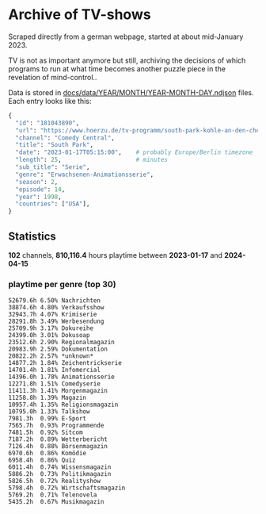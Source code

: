 # Archive of TV-shows

Scraped directly from a german webpage, started at about mid-January 2023.

TV is not as important anymore but still, archiving the decisions of which programs to run at what time
becomes another puzzle piece in the revelation of mind-control.. 

Data is stored in [docs/data/YEAR/MONTH/YEAR-MONTH-DAY.ndjson](docs/data/) files. 
Each entry looks like this:

```python
{
  "id": "181043890", 
  "url": "https://www.hoerzu.de/tv-programm/south-park-kohle-an-den-chefkoch/bid_181043890/", 
  "channel": "Comedy Central", 
  "title": "South Park", 
  "date": "2023-01-17T05:15:00",    # probably Europe/Berlin timezone 
  "length": 25,                     # minutes 
  "sub_title": "Serie", 
  "genre": "Erwachsenen-Animationsserie", 
  "season": 2, 
  "episode": 14, 
  "year": 1998, 
  "countries": ["USA"],
}
```

## Statistics

**102** channels, **810,116.4** hours playtime between **2023-01-17** and **2024-04-15**


### playtime per genre (top 30)

    52679.6h 6.50% Nachrichten
    38874.6h 4.80% Verkaufsshow
    32943.7h 4.07% Krimiserie
    28291.8h 3.49% Werbesendung
    25709.9h 3.17% Dokureihe
    24399.0h 3.01% Dokusoap
    23512.6h 2.90% Regionalmagazin
    20983.9h 2.59% Dokumentation
    20822.2h 2.57% *unknown*
    14877.2h 1.84% Zeichentrickserie
    14701.4h 1.81% Infomercial
    14396.0h 1.78% Animationsserie
    12271.8h 1.51% Comedyserie
    11411.3h 1.41% Morgenmagazin
    11258.8h 1.39% Magazin
    10957.4h 1.35% Religionsmagazin
    10795.0h 1.33% Talkshow
    7981.3h  0.99% E-Sport
    7565.7h  0.93% Programmende
    7481.5h  0.92% Sitcom
    7187.2h  0.89% Wetterbericht
    7126.4h  0.88% Börsenmagazin
    6970.6h  0.86% Komödie
    6958.4h  0.86% Quiz
    6011.4h  0.74% Wissensmagazin
    5886.2h  0.73% Politikmagazin
    5826.5h  0.72% Realityshow
    5798.4h  0.72% Wirtschaftsmagazin
    5769.2h  0.71% Telenovela
    5435.2h  0.67% Musikmagazin
